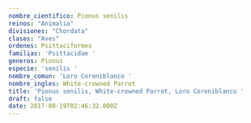 ```yaml
---
nombre_cientifico: Pionus senilis
reinos: "Animalia"
divisiones: "Chordata"
clases: "Aves"
ordenes: Psittaciformes
familias: 'Psittacidae '
generos: Pionus
especie: 'senilis '
nombre_comun: 'Loro Coroniblanco '
nombre_ingles: White-crowned Parrot
title: 'Pionus senilis, White-crowned Parrot, Loro Coroniblanco '
draft: false
date: 2017-08-19T02:46:32.000Z
---
```


